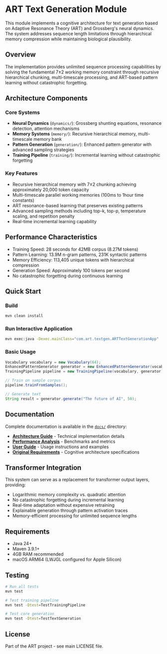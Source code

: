 # ART Text Generation Module

This module implements a cognitive architecture for text generation based on Adaptive Resonance Theory (ART) and Grossberg's neural dynamics. The system addresses sequence length limitations through hierarchical memory compression while maintaining biological plausibility.

## Overview

The implementation provides unlimited sequence processing capabilities by solving the fundamental 7±2 working memory constraint through recursive hierarchical chunking, multi-timescale processing, and ART-based pattern learning without catastrophic forgetting.

## Architecture Components

### Core Systems
- **Neural Dynamics** (`dynamics/`): Grossberg shunting equations, resonance detection, attention mechanisms
- **Memory Systems** (`memory/`): Recursive hierarchical memory, multi-timescale memory bank
- **Pattern Generation** (`generation/`): Enhanced pattern generator with advanced sampling strategies
- **Training Pipeline** (`training/`): Incremental learning without catastrophic forgetting

### Key Features
- Recursive hierarchical memory with 7±2 chunking achieving approximately 20,000 token capacity
- Multi-timescale parallel working memories (100ms to 1hour time constants)
- ART resonance-based learning that preserves existing patterns
- Advanced sampling methods including top-k, top-p, temperature scaling, and repetition penalty
- Real-time incremental learning capability

## Performance Characteristics

- Training Speed: 28 seconds for 42MB corpus (8.27M tokens)
- Pattern Learning: 13.9M n-gram patterns, 231K syntactic patterns
- Memory Efficiency: 113,405 unique tokens with hierarchical compression
- Generation Speed: Approximately 100 tokens per second
- No catastrophic forgetting during continuous learning

## Quick Start

### Build
```bash
mvn clean install
```

### Run Interactive Application
```bash
mvn exec:java -Dexec.mainClass="com.art.textgen.ARTTextGenerationApp"
```

### Basic Usage
```java
Vocabulary vocabulary = new Vocabulary(64);
EnhancedPatternGenerator generator = new EnhancedPatternGenerator(vocabulary);
TrainingPipeline pipeline = new TrainingPipeline(vocabulary, generator);

// Train on sample corpus
pipeline.trainFromSamples();

// Generate text
String result = generator.generate("The future of AI", 50);
```

## Documentation

Complete documentation is available in the [`docs/`](docs/) directory:

- **[Architecture Guide](docs/architecture/)** - Technical implementation details
- **[Performance Analysis](docs/performance/)** - Benchmarks and metrics
- **[User Guide](docs/user-guides/)** - Usage instructions and examples
- **[Original Requirements](docs/original-requirements/)** - Cognitive architecture specifications

## Transformer Integration

This system can serve as a replacement for transformer output layers, providing:
- Logarithmic memory complexity vs. quadratic attention
- No catastrophic forgetting during incremental learning
- Real-time adaptation without expensive retraining
- Explainable generation through pattern activation traces
- Memory-efficient processing for unlimited sequence lengths

## Requirements

- Java 24+
- Maven 3.9.1+
- 4GB RAM recommended
- macOS ARM64 (LWJGL configured for Apple Silicon)

## Testing

```bash
# Run all tests
mvn test

# Test training pipeline
mvn test -Dtest=TestTrainingPipeline

# Test core generation
mvn test -Dtest=TestTextGeneration
```

## License

Part of the ART project - see main LICENSE file.